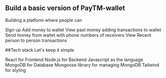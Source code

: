 
## Build a basic version of PayTM-wallet 
Building a platform where people can

Sign up
Add money to wallet
View past money adding transactions to wallet
Send money from wallet with phone numbers of receivers
View Recent person to person transactions

##Tech stack
Let's keep it simple

React for Frontend
Node.js for Backend
Javascript as the language
MongoDB for Database
Mongoose library for managing MongoDB
Tailwind for styling
